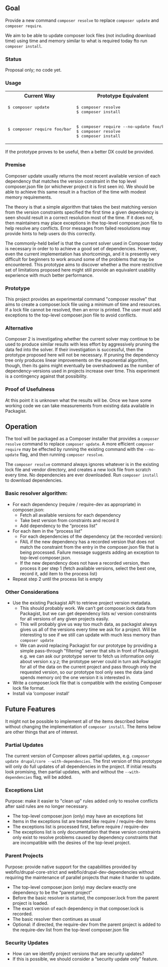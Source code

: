 ## Goal

Provide a new command `composer resolve` to replace `composer update` and `composer require`.

We aim to be able to update composer lock files (not including download time) using time and memory similar to what is required today fto run `composer install`.

### Status

Proposal only; no code yet.

### Usage

<table>
  <tr>
    <th>Current Way</th>
    <th>Prototype Equivalent</th>
  </tr>  
  <tr>
    <td><pre>$ composer update
    </pre>
    </td>
    <td><pre>$ composer resolve
$ composer install</pre>
    </td>
  </tr>
  <tr>
    <td><pre>$ composer require foo&#x2F;bar
    
</pre>
    </td>
    <td><pre>$ composer require --no-update foo&#x2F;bar
$ composer resolve
$ composer install</pre>
</td>
  </tr>
</table>

If the prototype proves to be useful, then a better DX could be provided.

### Premise

Composer update usually returns the most recent available version of each dependency that matches the version constraint in the top level composer.json file (or whichever project it is first seen in). We should be able to achieve this same result in a fraction of the time with modest memory requirements.

The theory is that a simple algorithm that takes the best matching version from the version constraints specified the first time a given dependency is seen should result in a correct resolution most of the time. If it does not, then maintainers may place exceptions in the top-level composer.json file to help resolve any conflicts. Error messages from failed resolutions may provide hints to help users do this correctly.

The commonly-held belief is that the current solver used in Composer today is necessary in order to to achieve a good set of dependencies. However, even the current implementation has shortcomings, and it is presently very difficult for beginners to work around some of the problems that may be encountered. This prototype aims to discover whether a the more restrictive set of limitations proposed here might still provide an equivalent usability experience with much better performance.

### Prototype

This project provides an experimental command "composer resolve" that aims to create a composer.lock file using a minimum of time and resources. If a lock file cannot be resolved, then an error is printed. The user must add exceptions to the top-level composer.json file to avoid conflicts.

### Alternative

Composer 2 is investigating whether the current solver may continue to be used to produce similar results with less effort by aggressively pruning the data fed into the solver. If their investigation is successful, then the prototype proposed here will not be necessary. If pruning the dependency tree only produces linear improvements on the exponential algorithm, though, then its gains might eventually be overshadowed as the number of dependency-versions used in projects increase over time. This experiment is a contingency against that possibility.

### Proof of Usefulness

At this point it is unknown what the results will be. Once we have some working code we can take measurements from existing data available in Packagist.

## Operation

The tool will be packaged as a Composer installer that provides a `composer resolve` command to replace `composer update`. A more efficient `composer require` may be effected by running the existing command with the `--no-update` flag, and then running `composer resolve`.

The `composer resolve` command always ignores whatever is in the existing lock file and vendor directory, and creates a new lock file from scratch every time. No dependencies are ever downloaded. Run `composer install` to download dependencies.

### Basic resolver algorithm:

- For each dependency (require / require-dev as appropriate) in composer.json:
  - Fetch all available versions for each dependency
  - Take best version from constraints and record it
  - Add dependency to the “process list”
- For each item in the “process list”
  - For each dependencies of the dependency (at the recorded version):
  - FAIL if the new dependency has a recorded version that does not match the constraint from the entry in the composer.json file that is being processed. Failure message suggests adding an exception to top-level composer.json.
  - If the new dependency does not have a recorded version, then process it per step 1 (fetch available versions, select the best one, record it, add item to the process list)
- Repeat step 2 until the process list is empty

### Other Considerations

- Use the existing Packagist API to retrieve project version metadata.
  - This should probably work. We can’t get composer.lock data from Packagist, but we can get dependency lists w/ version constraints for all versions of any given projects easily.
  - This will probably give us way too much data, as packagist always gives us all of the versions every time we ask for a project. Will be interesting to see if we still can update with much less memory than `composer update`
  - We can avoid replacing Packagist for our prototype by providing a simple pass-through "filtering" server that sits in front of Packagist. e.g. we can ask our prototype server to fetch us information only about version x.y.z; the prototype server could in turn ask Packagist for all of the data on the current project and pass through only the requested version, so our prototype tool only sees the data (and spends memory on) the one version it is interested in.
- Write a composer.lock file that is compatible with the existing Composer lock file format.
- Install via ‘composer install’

## Future Features

It might not be possible to implement all of the items described below without changing the implementation of `composer install`. The items below are other things that are of interest.

### Partial Updates

The current version of Composer allows partial updates, e.g. `composer update drupal/core --with-dependencies`. The first version of this prototype will only do full updates of all dependencies in the project. If initial results look promising, then partial updates, with and without the `--with-dependencies` flag, will be added.

### Exceptions List

Purpose: make it easier to "clean up" rules added only to resolve conflicts after said rules are no longer necessary.

- The top-level composer.json (only) may have an exceptions list
- Items in the exceptions list are treated like require / require-dev items
- The exceptions list is processed first, before require / require-dev
- The exceptions list is only documentation that these version constraints only exist to resolve problems caused by dependency constraints that are incompatible with the desires of the top-level project.

### Parent Projects

Purpose: provide native support for the capabilities provided by webflo/drupal-core-strict and webflo/drupal-dev-dependencies without requiring the maintenance of parallel projects that make it harder to update.

- The top-level composer.json (only) may declare exactly one dependency to be the “parent project”
- Before the basic resolver is started, the composer.lock from the parent project is loaded.
- The exact version of each dependency in that composer.lock is recorded.
- The basic resolver then continues as usual
- Optional: if directed, the require-dev from the parent project is added to the require-dev list from the top-level composer.json file

### Security Updates

- How can we identify project versions that are security updates?
- If this is possible, we should consider a “security update only” feature.
